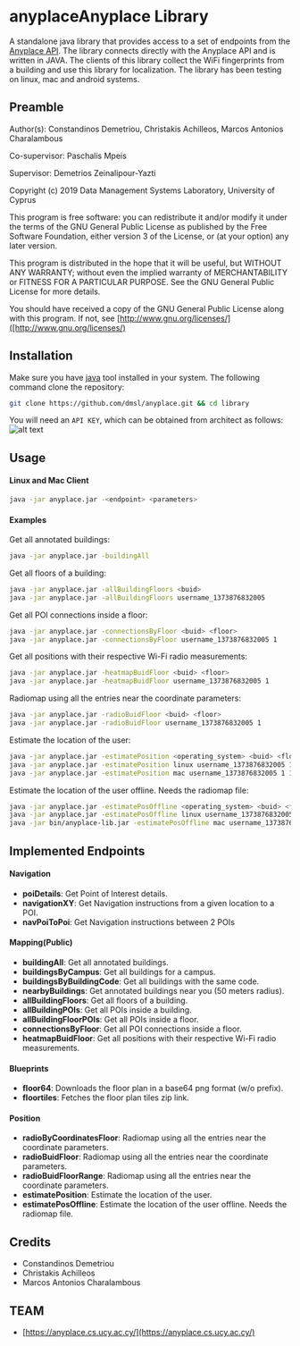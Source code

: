 anyplaceAnyplace Library
================

A standalone java library that provides access to a set of endpoints from the [Anyplace API](https://ap.cs.ucy.ac.cy/developers/). The library connects directly with the Anyplace API and is written in JAVA. The clients of this library collect the WiFi fingerprints from a building and use this library for localization. The library has been testing on linux, mac and android systems.

Preamble
---

Author(s): Constandinos Demetriou, Christakis Achilleos, Marcos Antonios Charalambous

Co-supervisor: Paschalis Mpeis

Supervisor: Demetrios Zeinalipour-Yazti

Copyright (c) 2019 Data Management Systems Laboratory, University of Cyprus

This program is free software: you can redistribute it and/or modify it under the terms of the GNU General Public
License as published by the Free Software Foundation, either version 3 of the License, or (at your option) any later
version.

This program is distributed in the hope that it will be useful, but WITHOUT ANY WARRANTY; without even the implied
warranty of MERCHANTABILITY or FITNESS FOR A PARTICULAR PURPOSE. See the GNU General Public License for more details.

You should have received a copy of the GNU General Public License along with this program.
If not, see [http://www.gnu.org/licenses/]([http://www.gnu.org/licenses/)

Installation
----
Make sure you have [java](https://www.java.com/en/download/) tool installed in your system.
The following command clone the repository:
```bash
git clone https://github.com/dmsl/anyplace.git && cd library
```

You will need an `API KEY`, which can be obtained from architect as follows:
![alt text]( https://dmsl.cs.ucy.ac.cy/images/github-demos/architect_api_key_demo.png "Anyplace API KEY")

Usage
---
#### Linux and Mac Client
```bash
java -jar anyplace.jar -<endpoint> <parameters>
```

#### Examples
Get all annotated buildings:
```bash
java -jar anyplace.jar -buildingAll
```

Get all floors of a building:
```bash
java -jar anyplace.jar -allBuildingFloors <buid>
java -jar anyplace.jar -allBuildingFloors username_1373876832005
```

Get all POI connections inside a floor:
```bash
java -jar anyplace.jar -connectionsByFloor <buid> <floor>
java -jar anyplace.jar -connectionsByFloor username_1373876832005 1
```

Get all positions with their respective Wi-Fi radio measurements:
```bash
java -jar anyplace.jar -heatmapBuidFloor <buid> <floor>
java -jar anyplace.jar -heatmapBuidFloor username_1373876832005 1
```

Radiomap using all the entries near the coordinate parameters:
```bash
java -jar anyplace.jar -radioBuidFloor <buid> <floor>
java -jar anyplace.jar -radioBuidFloor username_1373876832005 1
```

Estimate the location of the user:
```bash
java -jar anyplace.jar -estimatePosition <operating_system> <buid> <floor> <algorithm>
java -jar anyplace.jar -estimatePosition linux username_1373876832005 1 1
java -jar anyplace.jar -estimatePosition mac username_1373876832005 1 1
```

Estimate the location of the user offline. Needs the radiomap file:
```bash
java -jar anyplace.jar -estimatePosOffline <operating_system> <buid> <floor> <algorithm>
java -jar anyplace.jar -estimatePosOffline linux username_1373876832005 1 1
java -jar bin/anyplace-lib.jar -estimatePosOffline mac username_1373876832005 1 1
```

Implemented Endpoints
---
#### Navigation
* __poiDetails__: Get Point of Interest details.
* __navigationXY__: Get Navigation instructions from a given location to a POI.
* __navPoiToPoi__: Get Navigation instructions between 2 POIs

#### Mapping(Public)
* __buildingAll__: Get all annotated buildings.
* __buildingsByCampus__: Get all buildings for a campus.
* __buildingsByBuildingCode__: Get all buildings with the same code.
* __nearbyBuildings__: Get annotated buildings near you (50 meters radius).
* __allBuildingFloors__: Get all floors of a building.
* __allBuildingPOIs__: Get all POIs inside a building.
* __allBuildingFloorPOIs__: Get all POIs inside a floor.
* __connectionsByFloor__: Get all POI connections inside a floor.
* __heatmapBuidFloor__: Get all positions with their respective Wi-Fi radio measurements.

#### Blueprints
* __floor64__: Downloads the floor plan in a base64 png format (w/o prefix).
* __floortiles__: Fetches the floor plan tiles zip link.

#### Position
* __radioByCoordinatesFloor__: Radiomap using all the entries near the coordinate parameters.
* __radioBuidFloor__: Radiomap using all the entries near the coordinate parameters.
* __radioBuidFloorRange__: Radiomap using all the entries near the coordinate parameters.
* __estimatePosition__: Estimate the location of the user.
* __estimatePosOffline__: Estimate the location of the user offline. Needs the radiomap file.

Credits
---
* Constandinos Demetriou
* Christakis Achilleos
* Marcos Antonios Charalambous

TEAM
---
* [https://anyplace.cs.ucy.ac.cy/](https://anyplace.cs.ucy.ac.cy/)
